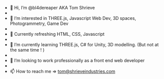 - 👋 Hi, I’m @bl4dereaper AKA Tom Shrieve
- 
- 👀 I’m interested in THREE.js, Javascript Web Dev, 3D spaces, Photogrammetry, Game Dev
- 
- 🐙 Currently refreshing HTML, CSS, Javascript
-
- 🌱 I’m currently learning THREE.js, C# for Unity, 3D modelling. (But not at the same time ! )
- 
- 💞️ I’m looking to work professionally as a front end web developer
- 
- 📫 How to reach me => tom@shrieveindustries.com
